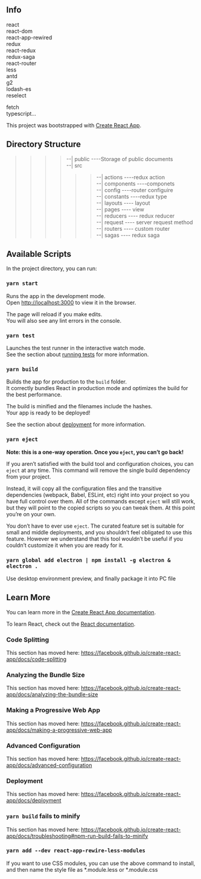 
## Info
react<br />
react-dom<br />
react-app-rewired<br />
redux<br />
react-redux<br />
redux-saga<br />
react-router<br />
less<br />
antd<br />
g2<br />
lodash-es<br />
reselect<br />
<!-- immutable -->
fetch<br />
typescript...

This project was bootstrapped with [Create React App](https://github.com/facebook/create-react-app).

## Directory Structure
>>>>--| public  ----Storage of public documents<br />
>>>>--| src<br />
>>>>>>--| actions  ----redux action<br />
>>>>>>--| components  ----componets<br />
>>>>>>--| config  ----router configuire<br />
>>>>>>--| constants  ----redux type<br />
>>>>>>--| layouts  ---- layout<br />
>>>>>>--| pages  ---- view<br />
>>>>>>--| reducers  ---- redux reducer<br />
>>>>>>--| request  ---- server request method<br />
>>>>>>--| routers  ---- custom router<br />
>>>>>>--| sagas  ---- redux saga<br />

## Available Scripts

In the project directory, you can run:

### `yarn start`

Runs the app in the development mode.<br />
Open [http://localhost:3000](http://localhost:3000) to view it in the browser.

The page will reload if you make edits.<br />
You will also see any lint errors in the console.

### `yarn test`

Launches the test runner in the interactive watch mode.<br />
See the section about [running tests](https://facebook.github.io/create-react-app/docs/running-tests) for more information.

### `yarn build`

Builds the app for production to the `build` folder.<br />
It correctly bundles React in production mode and optimizes the build for the best performance.

The build is minified and the filenames include the hashes.<br />
Your app is ready to be deployed!

See the section about [deployment](https://facebook.github.io/create-react-app/docs/deployment) for more information.

### `yarn eject`

**Note: this is a one-way operation. Once you `eject`, you can’t go back!**

If you aren’t satisfied with the build tool and configuration choices, you can `eject` at any time. This command will remove the single build dependency from your project.

Instead, it will copy all the configuration files and the transitive dependencies (webpack, Babel, ESLint, etc) right into your project so you have full control over them. All of the commands except `eject` will still work, but they will point to the copied scripts so you can tweak them. At this point you’re on your own.

You don’t have to ever use `eject`. The curated feature set is suitable for small and middle deployments, and you shouldn’t feel obligated to use this feature. However we understand that this tool wouldn’t be useful if you couldn’t customize it when you are ready for it.

### `yarn global add electron | npm install -g electron & electron .`

Use desktop environment preview, and finally package it into PC file

## Learn More

You can learn more in the [Create React App documentation](https://facebook.github.io/create-react-app/docs/getting-started).

To learn React, check out the [React documentation](https://reactjs.org/).

### Code Splitting

This section has moved here: https://facebook.github.io/create-react-app/docs/code-splitting

### Analyzing the Bundle Size

This section has moved here: https://facebook.github.io/create-react-app/docs/analyzing-the-bundle-size

### Making a Progressive Web App

This section has moved here: https://facebook.github.io/create-react-app/docs/making-a-progressive-web-app

### Advanced Configuration

This section has moved here: https://facebook.github.io/create-react-app/docs/advanced-configuration

### Deployment

This section has moved here: https://facebook.github.io/create-react-app/docs/deployment

### `yarn build` fails to minify

This section has moved here: https://facebook.github.io/create-react-app/docs/troubleshooting#npm-run-build-fails-to-minify

### `yarn add --dev react-app-rewire-less-modules`
If you want to use CSS modules, you can use the above command to install, and then name the style file as *.module.less or *.module.css
